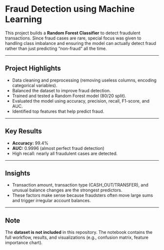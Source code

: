 # **Fraud Detection using Machine Learning**  

This project builds a **Random Forest Classifier** to detect fraudulent transactions. Since fraud cases are rare, special focus was given to handling class imbalance and ensuring the model can actually detect fraud rather than just predicting “non-fraud” all the time.  

---

## **Project Highlights**  
- Data cleaning and preprocessing (removing useless columns, encoding categorical variables).  
- Balanced the dataset to improve fraud detection.  
- Trained and tested a Random Forest model (80/20 split).  
- Evaluated the model using accuracy, precision, recall, F1-score, and AUC.  
- Identified top features that help predict fraud.  

---

## **Key Results**  
- **Accuracy:** 99.4%  
- **AUC:** 0.9996 (almost perfect fraud detection)  
- High recall: nearly all fraudulent cases are detected.  

---

## **Insights**  
- Transaction amount, transaction type (CASH_OUT/TRANSFER), and unusual balance changes are the strongest predictors.  
- These factors make sense because fraudsters often move large sums and trigger irregular account balances.  

---

## **Note**  
The **dataset is not included** in this repository. The notebook contains the full workflow, results, and visualizations (e.g., confusion matrix, feature importance chart).  
